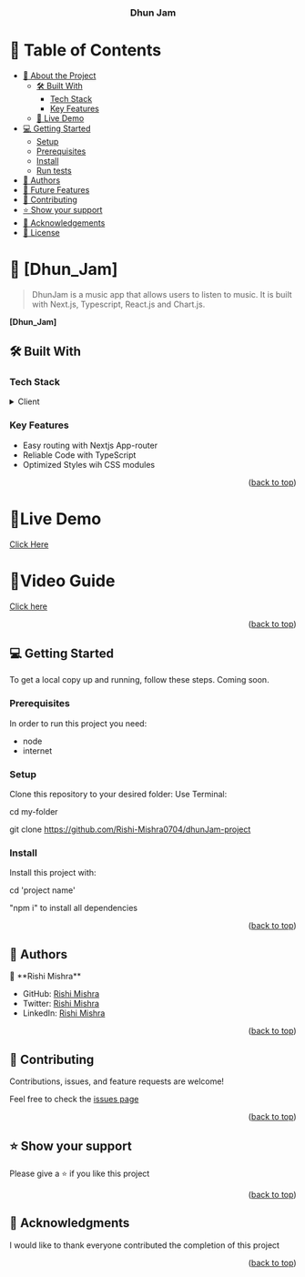 <a name="readme-top"></a>

<div align="center">

  <h3><b>Dhun Jam</b></h3>

</div>

<!-- TABLE OF CONTENTS -->

# 📗 Table of Contents

- [📖 About the Project](#about-project)
  - [🛠 Built With](#built-with)
    - [Tech Stack](#tech-stack)
    - [Key Features](#key-features)
  - [🚀 Live Demo](#live-demo)
- [💻 Getting Started](#getting-started)
  - [Setup](#setup)
  - [Prerequisites](#prerequisites)
  - [Install](#install)
  - [Run tests](#run-tests)
- [👥 Authors](#authors)
- [🔭 Future Features](#future-features)
- [🤝 Contributing](#contributing)
- [⭐️ Show your support](#support)
- [🙏 Acknowledgements](#acknowledgements)
- [📝 License](#license)

# 📖 [Dhun_Jam] <a name="about-project"></a>

> DhunJam is a music app that allows users to listen to music. It is built with Next.js, Typescript, React.js and Chart.js.

**[Dhun_Jam]**

## 🛠 Built With <a name="built-with"></a>

### Tech Stack <a name="tech-stack"></a>

<details>
<summary>Client</summary>
<ul>
<li>Next.js</li>
<li>Typescript</li>
<li>React.js</li>
<li>Chart.js</li>   
 </ul>
</details>

### Key Features <a name="key-features"></a>

<ul>
<li>Easy routing with Nextjs App-router</li>
<li>Reliable Code with TypeScript</li>
<li>Optimized Styles wih CSS modules</li>
</ul>

<p align="right">(<a href="#readme-top">back to top</a>)</p>

## <h1>🚀Live Demo</h1><a name="Live-Demo" href = "/">Click Here</a>
## <h1>🚀Video Guide</h1><a name="Live-Demo" href = "">Click here</a>

<p align="right">(<a href="#readme-top">back to top</a>)</p>

## 💻 Getting Started <a name="getting-started"></a>

To get a local copy up and running, follow these steps.
Coming soon.

### Prerequisites

In order to run this project you need:

<ul>
<li>node </li>
<li>internet</li>
</ul>

### Setup

Clone this repository to your desired folder:
Use Terminal:

cd my-folder

git clone https://github.com/Rishi-Mishra0704/dhunJam-project

### Install

Install this project with:

cd 'project name'

"npm i" to install all dependencies
<p align="right">(<a href="#readme-top">back to top</a>)</p>

## 👥 Authors <a name="authors"></a>

👤 \*\*Rishi Mishra\*\*

- GitHub: [Rishi Mishra](https://github.com/Rishi-Mishra0704)
- Twitter: [Rishi Mishra](https://twitter.com/RishiMi31357764)
- LinkedIn: [Rishi Mishra](https://www.linkedin.com/in/rrmishra/)

<p align="right">(<a href="#readme-top">back to top</a>)</p>

## 🤝 Contributing <a name="contributing"></a>

Contributions, issues, and feature requests are welcome!

Feel free to check the [issues page](../../issues/)

<p align="right">(<a href="#readme-top">back to top</a>)</p>

## ⭐️ Show your support <a name="support"></a>

Please give a ⭐️ if you like this project

<p align="right">(<a href="#readme-top">back to top</a>)</p>

## 🙏 Acknowledgments <a name="acknowledgements"></a>

I would like to thank everyone contributed the completion of this project

<p align="right">(<a href="#readme-top">back to top</a>)</p>
